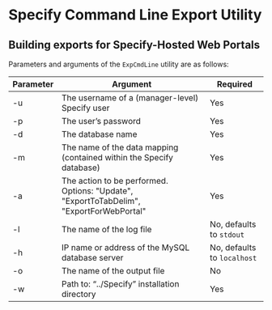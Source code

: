 # Specify Command Line Export Utility
## Building exports for Specify-Hosted Web Portals

Parameters and arguments of the `ExpCmdLine` utility are as follows:

| Parameter | Argument                                                                 | Required                       |
|-----------|--------------------------------------------------------------------------|--------------------------------|
| -u        | The username of a (manager-level) Specify user                          | Yes                            |
| -p        | The user’s password                                                      | Yes                            |
| -d        | The database name                                                        | Yes                            |
| -m        | The name of the data mapping (contained within the Specify database)    | Yes                            |
| -a        | The action to be performed. Options: "Update", "ExportToTabDelim", "ExportForWebPortal" | Yes                            |
| -l        | The name of the log file                                                | No, defaults to `stdout`         |
| -h        | IP name or address of the MySQL database server                         | No, defaults to `localhost`      |
| -o        | The name of the output file                                             | No                             |
| -w        | Path to: “../Specify” installation directory                             | Yes                            |
